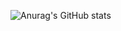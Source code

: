 ![Anurag's GitHub stats](https://github-readme-stats.vercel.app/api?username=Verathagnus&show_icons=true&theme=radical)
